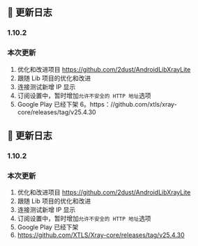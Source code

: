 ## 📅 更新日志
### 1.10.2
### 本次更新

1. 优化和改进项目 https://github.com/2dust/AndroidLibXrayLite
2. 跟随 Lib 项目的优化和改进
3. 连接测试新增 IP 显示
4. 订阅设置中，暂时增加`允许不安全的 HTTP 地址`选项
5. Google Play 已经下架
6。https：//github.com/xtls/xray-core/releases/tag/v25.4.30
## 📅 更新日志
### 1.10.2
### 本次更新

1. 优化和改进项目 https://github.com/2dust/AndroidLibXrayLite
2. 跟随 Lib 项目的优化和改进
3. 连接测试新增 IP 显示
4. 订阅设置中，暂时增加`允许不安全的 HTTP 地址`选项 
5. Google Play 已经下架
6. https://github.com/XTLS/Xray-core/releases/tag/v25.4.30
